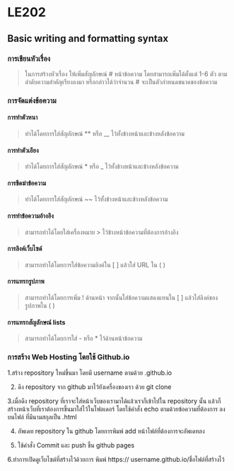 # LE202
## Basic writing and formatting syntax
### การเขียนหัวเรื่อง
> ในการสร้างหัวเรื่อง ให้เพิ่มสัญลักษณ์ # หน้าข้อความ โดยสามารถเพิ่มได้ตั้งแต่ 1-6 ตัว ตามลำดับความสำคัญเรียงลงมา หรือกล่าวได้ว่าจำนวน # จะเป็นตัวกำหนดขนาดของข้อความ
### การจัดแต่งข้อความ
#### การทำตัวหนา 
> ทำได้โดยการใส่สัญลักษณ์ ** หรือ __ ไว้ทั้งข้างหน้าและข้างหลังข้อความ 
#### การทำตัวเอียง
> ทำได้โดยการใส่สัญลักษณ์  * หรือ  _ ไว้ทั้งข้างหน้าและข้างหลังข้อความ
#### การขีดฆ่าข้อความ
> ทำได้โดยการใส่สัญลักษณ์ ~~ ไว้ทั้งข้างหน้าและข้างหลังข้อความ 
#### การทำข้อความอ้างอิง
> สามารถทำได้โดยใส่เครื่องหมาย > ไว้ข้างหน้าข้อความที่ต้องการอ้างอิง
#### การลิงค์เว็บไซด์
> สามารถทำได้โดยการใส่ข้อความลิงค์ใน [ ] แล้วใส่ URL ใน ( ) 
#### การแทรกรูปภาพ
> สามารถทำได้โดยการเพิ่ม ! ด้านหน้า จากนั้นใส่ข้อความแสดงแทนใน [ ] แล้วใส่ลิงค์ของรูปภาพใน ( ) 
#### การแทรกสัญลักษณ์ lists
> สามารถทำได้โดยการใส่ - หรือ * ไว้ด้านหน้าข้อความ


### การสร้าง Web Hosting โดยใช้ Github.io
1.สร้าง repository ใหม่ขึ้นมา โดยมี username ตามด้วย .github.io 


2. ดึง repository จาก github มาไว้ยังเครื่องของเรา ด้วย git clone


3.เมื่อดึง repository ที่เราจะใส่หน้าเว็บของเรามาได้แล้วเราก็เข้าไปใน repository นั้น 
แล้วก็สร้างหน้าเว็บที่เราต้องการขึ้นมาใส่ไว้ในโฟลเดอร์ โดยใช้คำสั่ง echo ตามด้วยข้อความที่ต้องการ 
ลงบนไฟล์ ที่มีนามสกุลเป็น .html

4. อัพเดท repository ใน github โดยการพิมพ์ add หน้าไฟล์ที่ต้องการจะอัพเดทลง 


5. ใช้คำสั่ง Commit และ push  ขึ้น github pages


6.ทำการเปิดดูเว็บไซต์ที่สร้างไว้ด้วยการ พิมพ์ https:// username.github.io/ชื่อไฟล์ที่สร้างไว้

